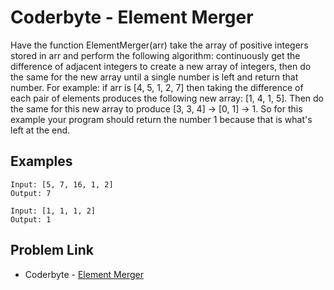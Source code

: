 # Coderbyte - Element Merger

Have the function ElementMerger(arr) take the array of positive integers stored in arr and perform the following algorithm: continuously get the difference of adjacent integers to create a new array of integers, then do the same for the new array until a single number is left and return that number. For example: if arr is [4, 5, 1, 2, 7] then taking the difference of each pair of elements produces the following new array: [1, 4, 1, 5]. Then do the same for this new array to produce [3, 3, 4] -> [0, 1] -> 1. So for this example your program should return the number 1 because that is what's left at the end.

## Examples

```
Input: [5, 7, 16, 1, 2]
Output: 7
```

```
Input: [1, 1, 1, 2]
Output: 1
```

## Problem Link

- Coderbyte - [Element Merger](https://coderbyte.com/editor/Element%20Merger:JavaScript)
